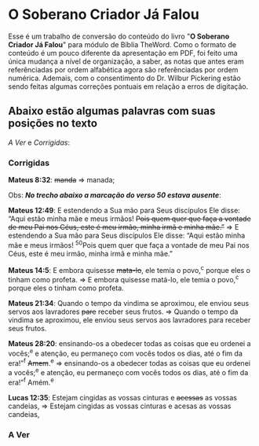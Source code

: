 # O Soberano Criador Já Falou

Esse é um trabalho de conversão do conteúdo do livro "**O Soberano Criador Já Falou**" para módulo de Bíblia TheWord. Como o formato de conteúdo é um pouco diferente da apresentação em PDF, foi feito uma única mudança a nível de organização, a saber, as notas que antes eram referênciadas por ordem alfabética agora são referênciadas por ordem numérica. Ademais, com o consentimento do Dr. Wilbur Pickering estão sendo feitas algumas correções pontuais em relação a erros de digitação.

## Abaixo estão algumas palavras com suas posições no texto
*A Ver* e *Corrigidas*:

### Corrigidas
**Mateus 8:32**: ~~manda~~ => manada;

Obs: **_No trecho abaixo a marcação do verso 50 estava ausente_**: <br>

**Mateus 12:49**: E estendendo a Sua mão para Seus discípulos Ele disse: “Aqui estão minha mãe e meus irmãos! ~~Pois quem quer que faça a vontade de meu Pai nos Céus, este é meu irmão, minha irmã e minha mãe.”~~ => E estendendo a Sua mão para Seus discípulos Ele disse: “Aqui estão minha mãe e meus irmãos! <sup>50</sup>Pois quem quer que faça a vontade de meu Pai nos Céus, este é meu irmão, minha irmã e minha mãe.”

**Mateus 14:5**: E embora quisesse ~~mata-lo~~, ele temia o povo,<sup>c</sup> porque eles o tinham como profeta. => E embora quisesse matá-lo, ele temia o povo,<sup>c</sup> porque eles o tinham como profeta.

**Mateus 21:34**: Quando o tempo da vindima se aproximou, ele enviou seus servos aos lavradores ~~pare~~ receber seus frutos. => Quando o tempo da vindima se aproximou, ele enviou seus servos aos lavradores para receber seus frutos.

**Mateus 28:20**: ensinando-os a obedecer todas as coisas que eu ordenei a vocês;<sup>e</sup>
e atenção, eu permaneço com vocês todos os dias, até o fim da era!”<sup>f</sup> ~~Amem~~.<sup>e</sup> => ensinando-os a obedecer todas as coisas que eu ordenei a vocês;<sup>e</sup>
e atenção, eu permaneço com vocês todos os dias, até o fim da era!”<sup>f</sup> Amém.<sup>e</sup>

**Lucas 12:35**: Estejam cingidas as vossas cinturas e ~~acessas~~ as vossas candeias, => Estejam cingidas as vossas cinturas e acesas as vossas candeias,

### A Ver